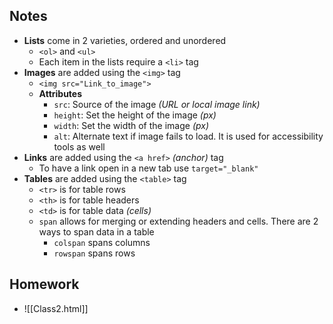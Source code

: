 ## Notes
- **Lists** come in 2 varieties, ordered and unordered
	- `<ol>` and `<ul>`
	- Each item in the lists require a `<li>` tag
- **Images** are added using the `<img>` tag
	- `<img src="Link_to_image">`
	- **Attributes**
		- `src`: Source of the image *(URL or local image link)*
		- `height`: Set the height of the image *(px)*
		- `width`: Set the width of the image *(px)*
		- `alt`: Alternate text if image fails to load. It is used for accessibility tools as well
- **Links** are added using the `<a href>` *(anchor)* tag
	- To have a link open in a new tab use `target="_blank"`
- **Tables** are added using the `<table>` tag
	- `<tr>` is for table rows
	- `<th>` is for table headers
	- `<td>` is for table data *(cells)*
	- `span` allows for merging or extending headers and cells. There are 2 ways to span data in a table
		- `colspan` spans columns
		- `rowspan` spans rows
## Homework
- ![[Class2.html]]